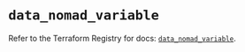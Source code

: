 # `data_nomad_variable`

Refer to the Terraform Registry for docs: [`data_nomad_variable`](https://registry.terraform.io/providers/hashicorp/nomad/2.1.0/docs/data-sources/variable).
